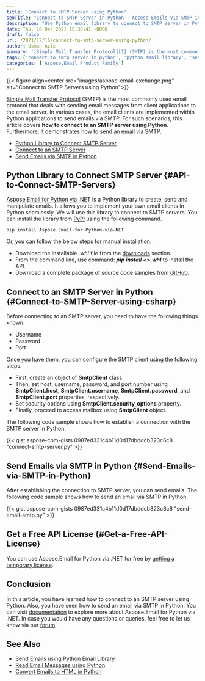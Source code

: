 ```yaml
---
title: 'Connect to SMTP Server using Python'
seoTitle: "Connect to SMTP Server in Python | Access Emails via SMTP in Python"
description: "Use Python email library to connect to SMTP server in Python. Access mailbox and read emails via SMTP from within Python applications."
date: Thu, 16 Dec 2021 15:38:41 +0000
draft: false
url: /2021/12/16/connect-to-smtp-server-using-python/
author: Usman Aziz
summary: '[Simple Mail Transfer Protocol][1] (SMTP) is the most commonly used email protocol that deals with sending email messages from client applications to the email server. In various cases, the email clients are implemented within Python applications to send emails via SMTP. For such scenarios, this article covers **how to connect to an SMTP server using Python**. Furthermore, it demonstrates how to send an email via SMTP.'
tags: ['connect to smtp server in python', 'python email library', 'send emails synchronously in python', 'send emails via smtp in python']
categories: ['Aspose.Email Product Family']
---
```




{{< figure align=center src="images/aspose-email-exchange.png" alt="Connect to SMTP Servers using Python">}}


[Simple Mail Transfer Protocol][2] (SMTP) is the most commonly used email protocol that deals with sending email messages from client applications to the email server. In various cases, the email clients are implemented within Python applications to send emails via SMTP. For such scenarios, this article covers **how to connect to an SMTP server using Python**. Furthermore, it demonstrates how to send an email via SMTP.

*   [Python Library to Connect SMTP Server][3]
*   [Connect to an SMTP Server][4]
*   [Send Emails via SMTP in Python][5]

## Python Library to Connect SMTP Server {#API-to-Connect-SMTP-Servers}

[Aspose.Email for Python via .NET][6] is a Python library to create, send and manipulate emails. It allows you to implement your own email clients in Python seamlessly. We will use this library to connect to SMTP servers. You can install the library from [PyPI][7] using the following command.

```
pip install Aspose.Email-for-Python-via-NET
```

Or, you can follow the below steps for manual installation.

*   Download the installable _.whl_ file from the [downloads][8] section.
*   From the command line, use command: _**pip install <<FileName>>.whl**_ to install the API.
*   Download a complete package of source code samples from [GitHub][9].

## Connect to an SMTP Server in Python {#Connect-to-SMTP-Server-using-csharp}

Before connecting to an SMTP server, you need to have the following things known.

*   Username
*   Password
*   Port

Once you have them, you can configure the SMTP client using the following steps.

*   First, create an object of **SmtpClient** class.
*   Then, set host, username, password, and port number using **SmtpClient.host**, **SmtpClient.username**, **SmtpClient.password**, and **SmtpClient.port** properties, respectively.
*   Set security options using **SmtpClient.security\_options** property.
*   Finally, proceed to access mailbox using **SmtpClient** object.

The following code sample shows how to establish a connection with the SMTP server in Python.

{{< gist aspose-com-gists 0987ed331c4b11d0d17dbddcb323c6c8 "connect-smtp-server.py" >}}

## Send Emails via SMTP in Python {#Send-Emails-via-SMTP-in-Python}

After establishing the connection to SMTP server, you can send emails. The following code sample shows how to send an email via SMTP in Python.

{{< gist aspose-com-gists 0987ed331c4b11d0d17dbddcb323c6c8 "send-email-smtp.py" >}}

## Get a Free API License {#Get-a-Free-API-License}

You can use Aspose.Email for Python via .NET for free by [getting a temporary license][10].

## Conclusion

In this article, you have learned how to connect to an SMTP server using Python. Also, you have seen how to send an email via SMTP in Python. You can visit [documentation][11] to explore more about Aspose.Email for Python via .NET. In case you would have any questions or queries, feel free to let us know via our [forum][12].

## See Also

*   [Send Emails using Python Email Library][13]
*   [Read Email Messages using Python][14]
*   [Convert Emails to HTML in Python][15]




[1]: https://en.wikipedia.org/wiki/Simple_Mail_Transfer_Protocol
[2]: https://en.wikipedia.org/wiki/Simple_Mail_Transfer_Protocol
[3]: #API-to-Connect-SMTP-Servers
[4]: #Connect-to-SMTP-Server-using-csharp
[5]: #Send-Emails-via-SMTP-in-Python
[6]: https://products.aspose.com/email/python-net/
[7]: https://pypi.org/project/Aspose.Email-for-Python-via-NET/
[8]: https://downloads.aspose.com/email/pythonnet
[9]: https://github.com/aspose-email/Aspose.Email-Python-Dotnet
[10]: https://purchase.aspose.com/temporary-license
[11]: https://docs.aspose.com/email/pythonnet/
[12]: https://forum.aspose.com/
[13]: https://blog.aspose.com/2021/05/21/send-emails-in-python/
[14]: https://blog.aspose.com/2021/06/04/read-emails-in-python-using-pop3-or-imap/
[15]: https://blog.aspose.com/2021/05/24/convert-emails-to-html-in-python/




